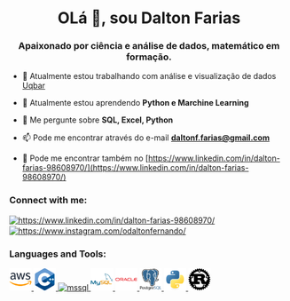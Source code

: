 <h1 align="center">OLá 👋, sou Dalton Farias</h1>
<h3 align="center">Apaixonado por ciência e análise de dados, matemático em formação.</h3>

- 🔭 Atualmente estou trabalhando com análise e visualização de dados [Uqbar](https://uqbar.com.br/)

- 🌱 Atualmente estou aprendendo **Python e Marchine Learning**

- 💬 Me pergunte sobre **SQL, Excel, Python**

- 📫 Pode me encontrar através do e-mail **daltonf.farias@gmail.com**

- 📄 Pode me encontrar também no [https://www.linkedin.com/in/dalton-farias-98608970/](https://www.linkedin.com/in/dalton-farias-98608970/)

<h3 align="left">Connect with me:</h3>
<p align="left">
<a href="https://linkedin.com/in/https://www.linkedin.com/in/dalton-farias-98608970/" target="blank"><img align="center" src="https://raw.githubusercontent.com/rahuldkjain/github-profile-readme-generator/master/src/images/icons/Social/linked-in-alt.svg" alt="https://www.linkedin.com/in/dalton-farias-98608970/" height="30" width="40" /></a>
<a href="https://instagram.com/https://www.instagram.com/odaltonfernando/" target="blank"><img align="center" src="https://raw.githubusercontent.com/rahuldkjain/github-profile-readme-generator/master/src/images/icons/Social/instagram.svg" alt="https://www.instagram.com/odaltonfernando/" height="30" width="40" /></a>
</p>

<h3 align="left">Languages and Tools:</h3>
<p align="left"> <a href="https://aws.amazon.com" target="_blank" rel="noreferrer"> <img src="https://raw.githubusercontent.com/devicons/devicon/master/icons/amazonwebservices/amazonwebservices-original-wordmark.svg" alt="aws" width="40" height="40"/> </a> <a href="https://www.w3schools.com/cpp/" target="_blank" rel="noreferrer"> <img src="https://raw.githubusercontent.com/devicons/devicon/master/icons/cplusplus/cplusplus-original.svg" alt="cplusplus" width="40" height="40"/> </a> <a href="https://www.microsoft.com/en-us/sql-server" target="_blank" rel="noreferrer"> <img src="https://www.svgrepo.com/show/303229/microsoft-sql-server-logo.svg" alt="mssql" width="40" height="40"/> </a> <a href="https://www.mysql.com/" target="_blank" rel="noreferrer"> <img src="https://raw.githubusercontent.com/devicons/devicon/master/icons/mysql/mysql-original-wordmark.svg" alt="mysql" width="40" height="40"/> </a> <a href="https://www.oracle.com/" target="_blank" rel="noreferrer"> <img src="https://raw.githubusercontent.com/devicons/devicon/master/icons/oracle/oracle-original.svg" alt="oracle" width="40" height="40"/> </a> <a href="https://www.postgresql.org" target="_blank" rel="noreferrer"> <img src="https://raw.githubusercontent.com/devicons/devicon/master/icons/postgresql/postgresql-original-wordmark.svg" alt="postgresql" width="40" height="40"/> </a> <a href="https://www.python.org" target="_blank" rel="noreferrer"> <img src="https://raw.githubusercontent.com/devicons/devicon/master/icons/python/python-original.svg" alt="python" width="40" height="40"/> </a> <a href="https://www.rust-lang.org" target="_blank" rel="noreferrer"> <img src="https://raw.githubusercontent.com/devicons/devicon/master/icons/rust/rust-plain.svg" alt="rust" width="40" height="40"/> </a> </p>

<!--



## Olá! Sou Dalton Farias. 👋


**daltonffarias/daltonffarias** is a ✨ _special_ ✨ repository because its `README.md` (this file) appears on your GitHub profile.

Here are some ideas to get you started:

- 🔭 Atualmente Trabalho com análise de dados e conteúdo https://uqbar.com.br/
- 🌱 Estudando Python
- 👯 I’m looking to collaborate on ...
- 🤔 I’m looking for help with ...
- 💬 Ask me about ...
- 📫 How to reach me: ...
- 😄 Pronouns: ele/dele
- ⚡ Fun fact: ...
-->
